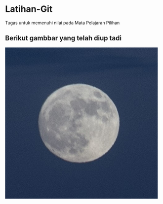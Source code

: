 # Latihan-Git
Tugas untuk memenuhi nilai pada Mata Pelajaran Pilihan

## Berikut gambbar yang telah diup tadi

![img 1](moon.jpg)
